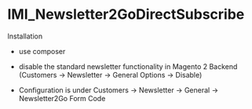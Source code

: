 IMI_Newsletter2GoDirectSubscribe
================================

Installation

* use composer

* disable the standard newsletter functionality in Magento 2 Backend (Customers -> Newsletter -> General Options -> Disable)

* Configuration is under Customers -> Newsletter -> General -> Newsletter2Go Form Code